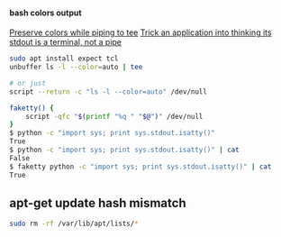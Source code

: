 
#### bash colors output 

[Preserve colors while piping to tee](https://superuser.com/questions/352697/preserve-colors-while-piping-to-tee)
[Trick an application into thinking its stdout is a terminal, not a pipe](https://stackoverflow.com/questions/1401002/trick-an-application-into-thinking-its-stdout-is-a-terminal-not-a-pipe)  
```bash
sudo apt install expect tcl
unbuffer ls -l --color=auto | tee

# or just
script --return -c "ls -l --color=auto" /dev/null

faketty() {
    script -qfc "$(printf "%q " "$@")" /dev/null
}
$ python -c "import sys; print sys.stdout.isatty()"
True
$ python -c "import sys; print sys.stdout.isatty()" | cat
False
$ faketty python -c "import sys; print sys.stdout.isatty()" | cat
True
```


## apt-get update hash mismatch

```bash
sudo rm -rf /var/lib/apt/lists/*
```
<!--stackedit_data:
eyJoaXN0b3J5IjpbLTk1NzYzODAwNywtMTAzNjQ2MjI0LC0xOD
Y3Mzk0ODY2LDkwOTU3ODQ4NV19
-->